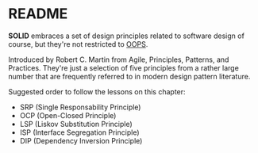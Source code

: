 # README

**SOLID** embraces a set of design principles related to software design of course, but they're not restricted to [OOPS](https://searchapparchitecture.techtarget.com/definition/object-oriented-programming-OOP).

Introduced by Robert C. Martin from Agile, Principles, Patterns, and Practices. They're just a selection of five principles from a rather large number that are frequently referred to in modern design pattern literature.

Suggested order to follow the lessons on this chapter:

- SRP (Single Responsability Principle)
- OCP (Open-Closed Principle)
- LSP (Liskov Substitution Principle)
- ISP (Interface Segregation Principle)
- DIP (Dependency Inversion Principle)

